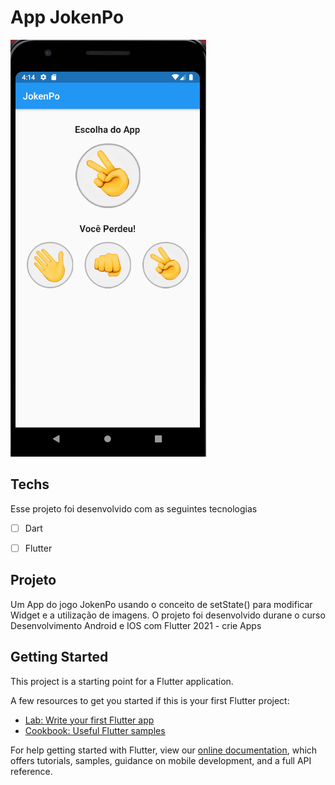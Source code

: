 # App JokenPo

<img src="./.github/jokenpo.png" alt="jokenpo">

## Techs 
Esse projeto foi desenvolvido com as seguintes tecnologias

* [ ] Dart
* [ ] Flutter


## Projeto
Um App do jogo JokenPo usando o conceito de setState() para modificar Widget e a utilização de imagens. O projeto foi desenvolvido durane o curso Desenvolvimento Android e IOS com Flutter 2021 - crie Apps


## Getting Started

This project is a starting point for a Flutter application.

A few resources to get you started if this is your first Flutter project:

- [Lab: Write your first Flutter app](https://flutter.dev/docs/get-started/codelab)
- [Cookbook: Useful Flutter samples](https://flutter.dev/docs/cookbook)

For help getting started with Flutter, view our
[online documentation](https://flutter.dev/docs), which offers tutorials,
samples, guidance on mobile development, and a full API reference.
